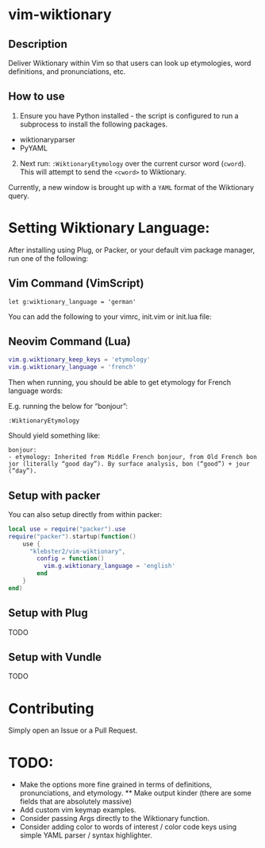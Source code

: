 # vim-wiktionary

## Description

Deliver Wiktionary within Vim so that users can look up etymologies, word definitions, and pronunciations, etc.

## How to use

1. Ensure you have Python installed - the script is configured to run a subprocess to install the following packages.
 - wiktionaryparser
 - PyYAML

2. Next run: `:WiktionaryEtymology` over the current cursor word (`cword`). This will attempt to send the `<cword>` to Wiktionary.

Currently, a new window is brought up with a `YAML` format of the Wiktionary query.

# Setting Wiktionary Language:

After installing using Plug, or Packer, or your default vim package manager, run one of the following:

## Vim Command (VimScript)

```vim
let g:wiktionary_language = 'german'
```

You can add the following to your vimrc, init.vim or init.lua file:

## Neovim Command (Lua)

```lua
vim.g.wiktionary_keep_keys = 'etymology'
vim.g.wiktionary_language = 'french'
```

Then when running, you should be able to get etymology for French language words:

E.g. running the below for “bonjour”:

```
:WiktionaryEtymology
```

Should yield something like:

```text
bonjour:
- etymology: Inherited from Middle French bonjour, from Old French bon jor (literally “good day”). By surface analysis, bon (“good”) + jour (“day”).
```

## Setup with packer

You can also setup directly from within packer:

```lua
local use = require("packer").use
require("packer").startup(function()
    use {
      "klebster2/vim-wiktionary",
        config = function()
          vim.g.wiktionary_language = 'english'
        end
    }
end)
```

## Setup with Plug

TODO

## Setup with Vundle

TODO

# Contributing

Simply open an Issue or a Pull Request.

# TODO:

* Make the options more fine grained in terms of definitions, pronunciations, and etymology.
** Make output kinder (there are some fields that are absolutely massive)
* Add custom vim keymap examples.
* Consider passing Args directly to the Wiktionary function.
* Consider adding color to words of interest / color code keys using simple YAML parser / syntax highlighter.
